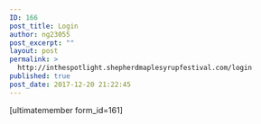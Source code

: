 ```yaml
---
ID: 166
post_title: Login
author: ng23055
post_excerpt: ""
layout: post
permalink: >
  http://inthespotlight.shepherdmaplesyrupfestival.com/login
published: true
post_date: 2017-12-20 21:22:45
---
```

[ultimatemember form_id=161]